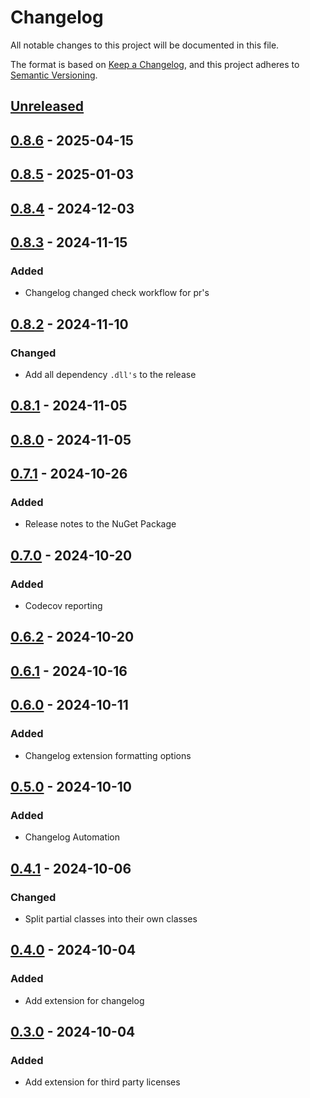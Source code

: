 # Changelog

All notable changes to this project will be documented in this file.

The format is based on [Keep a Changelog](https://keepachangelog.com/en/1.1.0/),
and this project adheres to [Semantic Versioning](https://semver.org/spec/v2.0.0.html).

## [Unreleased]

## [0.8.6] - 2025-04-15

## [0.8.5] - 2025-01-03

## [0.8.4] - 2024-12-03

## [0.8.3] - 2024-11-15

### Added

- Changelog changed check workflow for pr's

## [0.8.2] - 2024-11-10

### Changed

- Add all dependency `.dll's` to the release

## [0.8.1] - 2024-11-05

## [0.8.0] - 2024-11-05

## [0.7.1] - 2024-10-26

### Added

- Release notes to the NuGet Package

## [0.7.0] - 2024-10-20

### Added

- Codecov reporting

## [0.6.2] - 2024-10-20

## [0.6.1] - 2024-10-16

## [0.6.0] - 2024-10-11

### Added

- Changelog extension formatting options

## [0.5.0] - 2024-10-10

### Added

- Changelog Automation

## [0.4.1] - 2024-10-06

### Changed

- Split partial classes into their own classes

## [0.4.0] - 2024-10-04

### Added

- Add extension for changelog

## [0.3.0] - 2024-10-04

### Added

- Add extension for third party licenses

[Unreleased]: https://github.com/TJC-Tools/TJC.AssemblyExtensions/compare/v0.8.6...HEAD

[0.8.6]: https://github.com/TJC-Tools/TJC.AssemblyExtensions/compare/v0.8.5...v0.8.6

[0.8.5]: https://github.com/TJC-Tools/TJC.AssemblyExtensions/compare/v0.8.4...v0.8.5

[0.8.4]: https://github.com/TJC-Tools/TJC.AssemblyExtensions/compare/v0.8.3...v0.8.4

[0.8.3]: https://github.com/TJC-Tools/TJC.AssemblyExtensions/compare/v0.8.2...v0.8.3

[0.8.2]: https://github.com/TJC-Tools/TJC.AssemblyExtensions/compare/v0.8.1...v0.8.2

[0.8.1]: https://github.com/TJC-Tools/TJC.AssemblyExtensions/compare/v0.8.0...v0.8.1

[0.8.0]: https://github.com/TJC-Tools/TJC.AssemblyExtensions/compare/v0.7.1...v0.8.0

[0.7.1]: https://github.com/TJC-Tools/TJC.AssemblyExtensions/compare/v0.7.0...v0.7.1

[0.7.0]: https://github.com/TJC-Tools/TJC.AssemblyExtensions/compare/v0.6.2...v0.7.0

[0.6.2]: https://github.com/TJC-Tools/TJC.AssemblyExtensions/compare/v0.6.1...v0.6.2

[0.6.1]: https://github.com/TJC-Tools/TJC.AssemblyExtensions/compare/v0.6.0...v0.6.1

[0.6.0]: https://github.com/TJC-Tools/TJC.AssemblyExtensions/compare/v0.5.0...v0.6.0

[0.5.0]: https://github.com/TJC-Tools/TJC.AssemblyExtensions/compare/v0.4.1...v0.5.0

[0.4.1]: https://github.com/TJC-Tools/TJC.AssemblyExtensions/compare/v0.4.0...v0.4.1

[0.4.0]: https://github.com/TJC-Tools/TJC.AssemblyExtensions/compare/v0.3.0...v0.4.0

[0.3.0]: https://github.com/TJC-Tools/TJC.AssemblyExtensions/releases/tag/v0.3.0
